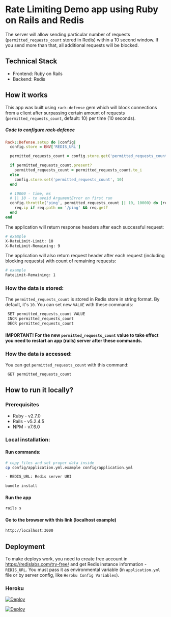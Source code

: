 # Rate Limiting Demo app using Ruby on Rails and Redis

The server will allow sending particular number of requests (`permitted_requests_count` stored in Redis) within a 10 second window. If you send more than that, all additional requests will be blocked.

## Technical Stack

- Frontend: Ruby on Rails
- Backend: Redis



## How it works

This app was built using `rack-defense` gem which will block connections from a client after surpassing certain amount of requests (`permitted_requests_count`, default: 10) per time (10 seconds).

##### Code to configure rack-defence

```Ruby
Rack::Defense.setup do |config|
  config.store = ENV['REDIS_URL']

  permitted_requests_count = config.store.get('permitted_requests_count')

  if permitted_requests_count.present?
    permitted_requests_count = permitted_requests_count.to_i
  else
    config.store.set('permitted_requests_count', 10)
  end

  # 10000 - time, ms
  # || 10 - to avoid ArgumentError on first run
  config.throttle('ping', permitted_requests_count || 10, 10000) do |req|
    req.ip if req.path == '/ping' && req.get?
  end
end
```

The application will return response headers after each successful request:

```sh
# example
X-RateLimit-Limit: 10
X-RateLimit-Remaining: 9
```

The application will also return request header after each request (including blocking requests) with count of remaining requests:

```sh
# example
RateLimit-Remaining: 1
```

### How the data is stored:

The `permitted_requests_count` is stored in Redis store in string format. By default, it's `10`. You can set new `VALUE` with these commands:

```sh
 SET permitted_requests_count VALUE
 INCR permitted_requests_count
 DECR permitted_requests_count
```

#### IMPORTANT! For the new `permitted_requests_count` value to take effect you need to restart an app (rails) server after these commands.

### How the data is accessed:

You can get `permitted_requests_count` with this command:

```sh
 GET permitted_requests_count
```

## How to run it locally?

### Prerequisites

- Ruby - v2.7.0
- Rails - v5.2.4.5
- NPM - v7.6.0

### Local installation:

#### Run commands:

```sh
# copy files and set proper data inside
cp config/application.yml.example config/application.yml

- REDIS_URL: Redis server URI
```

```sh
bundle install
```

#### Run the app

```sh
rails s
```

#### Go to the browser with this link (localhost example)

```sh
http://localhost:3000
```

## Deployment

To make deploys work, you need to create free account in https://redislabs.com/try-free/ and get Redis instance information - `REDIS_URL`. You must pass it as environmental variable (in `application.yml` file or by server config, like `Heroku Config Variables`).

### Heroku

[![Deploy](https://www.herokucdn.com/deploy/button.svg)](https://heroku.com/deploy)

[![Deploy](https://deploy.cloud.run/button.svg)](https://deploy.cloud.run?git_repo=https://github.com/redis-developer/basic-redis-rate-limiting-demo-ruby)
